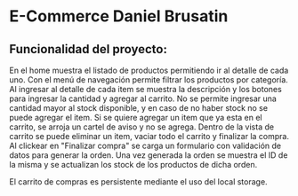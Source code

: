 # E-Commerce Daniel Brusatin

## Funcionalidad del proyecto:

En el home muestra el listado de productos permitiendo ir al detalle de cada uno.
Con el menú de navegación permite filtrar los productos por categoría.
Al ingresar al detalle de cada item se muestra la descripción y los botones para ingresar la cantidad y agregar al carrito. No se permite ingresar una cantidad mayor al stock disponible, y en caso de no haber stock no se puede agregar el item.
Si se quiere agregar un item que ya esta en el carrito, se arroja un cartel de aviso y no se agrega.
Dentro de la vista de carrito se puede eliminar un item, vaciar todo el carrito y finalizar la compra.
Al clickear en "Finalizar compra" se carga un formulario con validación de datos para generar la orden.
Una vez generada la orden se muestra el ID de la misma y se actualizan los stock de los productos de dicha orden.

El carrito de compras es persistente mediante el uso del local storage.
